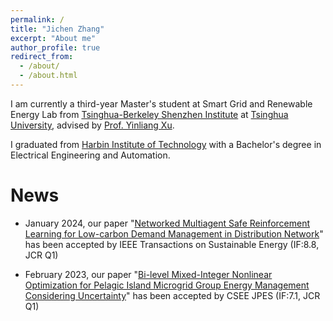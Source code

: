 ```yaml
---
permalink: /
title: "Jichen Zhang"
excerpt: "About me"
author_profile: true
redirect_from: 
  - /about/
  - /about.html
---
```


I am currently a third-year Master's student at Smart Grid and Renewable Energy Lab from [Tsinghua-Berkeley Shenzhen Institute](https://www.tbsi.edu.cn/) at [Tsinghua University](https://www.tsinghua.edu.cn/en/), advised by [Prof. Yinliang Xu](https://www.tbsi.edu.cn/xyl/main.htm).  
<!-- My research interests lie in system control and optimization. I am currently working on safe data-driven control on voltage and frequency regulation in power systems.   -->

I graduated from [Harbin Institute of Technology](http://en.hit.edu.cn/) with a Bachelor's degree in Electrical Engineering and Automation.

News
======
* January 2024, our paper "[Networked Multiagent Safe Reinforcement Learning for Low-carbon Demand Management in Distribution Network](https://arxiv.org/abs/2311.15594)" has been accepted by IEEE Transactions on Sustainable Energy (IF:8.8, JCR Q1)

* February 2023, our paper "[Bi-level Mixed-Integer Nonlinear Optimization for Pelagic Island Microgrid Group Energy Management Considering Uncertainty](https://arxiv.org/abs/2311.15517)" has been accepted by CSEE JPES (IF:7.1, JCR Q1)
